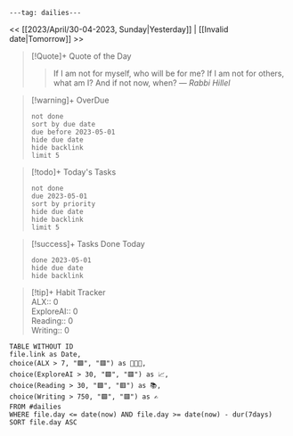 
```
---tag: dailies---
```

<< [[2023/April/30-04-2023, Sunday|Yesterday]] | [[Invalid date|Tomorrow]] >>

> [!Quote]+ Quote of the Day  
> > If I am not for myself, who will be for me? If I am not for others, what am I? And if not now, when?
> — <cite>Rabbi Hillel</cite>

> [!warning]+ OverDue  
> ```tasks  
> not done  
> sort by due date  
> due before 2023-05-01  
> hide due date  
> hide backlink  
> limit 5  
> ```

> [!todo]+ Today's Tasks  
> ```tasks  
> not done  
> due 2023-05-01  
> sort by priority  
> hide due date  
> hide backlink  
> limit 5  
> ```

> [!success]+ Tasks Done Today  
> ```tasks  
> done 2023-05-01  
> hide due date  
> hide backlink

> [!tip]+ Habit Tracker  
> ALX:: 0  
> ExploreAI:: 0  
> Reading:: 0  
> Writing:: 0  

```dataview  
TABLE WITHOUT ID  
file.link as Date,  
choice(ALX > 7, "🟩", "🟥") as 👨🏽‍💻,  
choice(ExploreAI > 30, "🟩", "🟥") as 📈,  
choice(Reading > 30, "🟩", "🟥") as 📚,  
choice(Writing > 750, "🟩", "🟥") as ✍️  
FROM #dailies  
WHERE file.day <= date(now) AND file.day >= date(now) - dur(7days)  
SORT file.day ASC  
```
